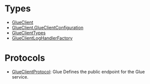 # Types

  - [GlueClient](/aws-sdk-swift/reference/0.x/AWSGlue/GlueClient)
  - [GlueClient.GlueClientConfiguration](/aws-sdk-swift/reference/0.x/AWSGlue/GlueClient_GlueClientConfiguration)
  - [GlueClientTypes](/aws-sdk-swift/reference/0.x/AWSGlue/GlueClientTypes)
  - [GlueClientLogHandlerFactory](/aws-sdk-swift/reference/0.x/AWSGlue/GlueClientLogHandlerFactory)

# Protocols

  - [GlueClientProtocol](/aws-sdk-swift/reference/0.x/AWSGlue/GlueClientProtocol):
    Glue Defines the public endpoint for the Glue service.
